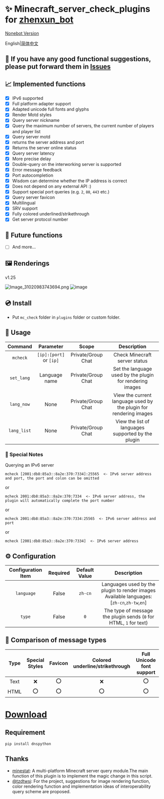 # ✨ Minecraft_server_check_plugins for [zhenxun_bot](https://github.com/hibikier/zhenxun_bot)

[Nonebot Version](https://github.com/molanp/nonebot_plugin_mccheck/)

English|[简体中文](README.md)

## 🤔 If you have any good functional suggestions, please put forward them in [Issues](https://github.com/molanp/zhenxun_chafu_Minecraft/issues)

## 📈 Implemented functions

- [x] IPv6 supported
- [x] Full platform adapter support
- [x] Adapted unicode full fonts and glyphs
- [x] Render Motd styles
- [x] Query server nickname
- [x] Query the maximum number of servers, the current number of players and player list
- [x] Query server motd
- [x] returns the server address and port
- [x] Returns the server online status
- [x] Query server latency
- [x] More precise delay
- [x] Double-query on the interworking server is supported
- [x] Error message feedback
- [x] Port autocompletion
- [x] Wisdom can determine whether the IP address is correct
- [x] Does not depend on any external API :)
- [x] Support special port queries (e.g. `2`, `80`, `443` etc.)
- [x] Query server favicon
- [x] Multilingual
- [x] SRV support 
- [x] Fully colored underlined/strikethrough
- [x] Get server protocol number

## 📑 Future functions

- [ ] And more...

## 🖼️ Renderings

v1.25

![Image_31020983743694.png](https://github.com/user-attachments/assets/2db47c9a-7ba1-4ce7-a31c-b65f6e848308)
![image](https://github.com/user-attachments/assets/d0830fe9-c690-4017-b601-f46a1d7e1894)

## 💿 Install

  - Put `mc_check` folder in `plugins` folder or custom folder.

## 🎉 Usage

| Command | Parameter | Scope | Description |
|:-------:|:---------:|:-----:|:-----------:|
| `mcheck` | `[ip]:[port]` or `[ip]` | Private/Group Chat | Check Minecraft server status |
| `set_lang` | Language name | Private/Group Chat | Set the language used by the plugin for rendering images |
| `lang_now` | None | Private/Group Chat | View the current language used by the plugin for rendering images |
| `lang_list` | None | Private/Group Chat | View the list of languages supported by the plugin |

### 🎈 Special Notes
Querying an IPv6 server
```
mcheck [2001:db8:85a3::8a2e:370:7334]:25565  <- IPv6 server address and port, the port and colon can be omitted
```
or
```
mcheck 2001:db8:85a3::8a2e:370:7334  <- IPv6 server address, the plugin will automatically complete the port number
```
or
```
mcheck 2001:db8:85a3::8a2e:370:7334:25565  <- IPv6 server address and port
```
or
```
mcheck [2001:db8:85a3::8a2e:370:7334]  <- IPv6 server address
```

## ⚙️ Configuration

| Configuration Item | Required | Default Value | Description |
|:-----:|:----:|:----:|:----:|
| `language` | False | `zh-cn` | Languages used by the plugin to render images<br>Available languages: [`zh-cn`,`zh-tw`,`en`] |
| `type` | False | `0` | The type of message the plugin sends (`0` for HTML, `1` for text) |

## 🎲 Comparison of message types

| Type | Special Styles | Favicon | Colored underline/strikethrough | Full Unicode font support |
|:-----:|:-----:|:-----:|:-----:|:-----:|
| Text | ❌ | ⭕ | ❌ | ⭕ |
| HTML | ⭕ | ⭕ | ⭕ | ⭕ |

# [Download](https://github.com/molanp/zhenxun_plugin_mccheck/releases)


## Requirement
```shell
pip install dnspython
```

## Thanks
* [minestat](https://github.com/FragLand/minestat): A multi-platform Minecraft server query module.The main function of this plugin is to implement the magic change in this script.
* [@tzdtwsj](https://github.com/tzdtwsj): For the project, suggestions for image rendering function, color rendering function and implementation ideas of interoperability query scheme are proposed.
